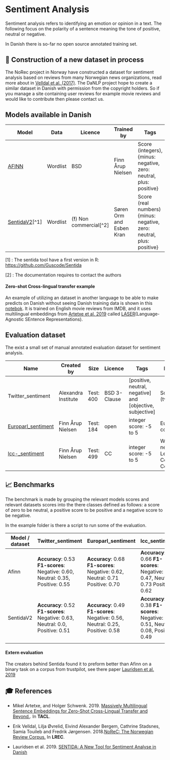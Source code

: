 Sentiment Analysis
============================

Sentiment analysis refers to identifying an emotion or opinion in a text. The following focus on the polarity of a sentence meaning the  tone of positive, neutral or negative. 

In Danish there is so-far no open source annotated training set. 



## **👷** Construction of a new dataset  in process

The NoRec project in Norway  have constructed a dataset for sentiment analysis based on reviews from many Norwegian news organizations, read more about in [Velldal et al. (2017)](http://www.lrec-conf.org/proceedings/lrec2018/pdf/851.pdf). The DaNLP project hope to create a similar dataset in Danish with permission from the copyright holders. So if you manage a site containing user reviews for example movie reviews and would like to contribute then please contact us.



## Models available in Danish 

| Model                                              | Data     | Licence                    | Trained by               | Tags                                                         |
| -------------------------------------------------- | -------- | -------------------------- | ------------------------ | ------------------------------------------------------------ |
| [AFINN](https://github.com/fnielsen/afinn)         | Wordlist | BSD                        | Finn Årup Nielsen        | Score (integers), {minus: negative, zero: neutral, plus: positive} |
| [SentidaV2](<https://github.com/esbenkc/emma>)[^1] | Wordlist | (**!**) Non commercial[^2] | Søren Orm and Esben Kran | Score (real numbers) {minus: negative, zero: neutral, plus: positive} |

[1] : The sentida tool have a first version in R: <https://github.com/Guscode/Sentida>

[2] : The documentation requires to contact the authors

#### Zero-shot Cross-lingual transfer example

An example of utilizing an dataset in another language to be able to make predicts on Danish without seeing Danish training data is shown in this 
[notebok](<https://github.com/alexandrainst/danlp/blob/sentiment-start/examples/Zero_shot_sentiment_analysi_example.ipynb>). It is trained on English movie reviews from IMDB, and
it uses multilingual embeddings from [Artetxe et al. 2019](https://arxiv.org/pdf/1812.10464.pdf) called 
[LASER](<https://github.com/facebookresearch/LASER>)(Language-Agnostic SEntence Representations).



## Evaluation dataset

 The exist a small set of manual annotated evaluation dataset for sentiment analysis.

| Name                                                         | Created by          | Size      | Licence      | Tags                                                      | Domain                                      | DaNLP |
| ------------------------------------------------------------ | ------------------- | --------- | ------------ | --------------------------------------------------------- | ------------------------------------------- | ----- |
| Twitter_sentiment                                            | Alexandra Institute | Test: 400 | BSD 3-Clause | [positive, neutral, negative] and [objective, subjective] | SoMe (twiiter)                              |       |
| [Europarl_sentiment](<https://github.com/fnielsen/europarl-da-sentiment>) | Finn Årup Nielsen   | Test: 184 | open         | integer score: -5 to 5                                    | EuroParl corpus                             | ✔️     |
| [lcc-_sentiment](<https://github.com/fnielsen/lcc-sentiment>) | Finn Årup Nielsen   | Test: 499 | CC           | integer score: -5 to 5                                    | Web , news (The Leipzig Corpora Collection) | ✔️     |



## 📈 Benchmarks 

The benchmark is made by  grouping the relevant models scores and relevant datasets scores into the there classes defined as follows: a score of zero to be neutral, a positive score to be positive and a negative score to be negative. 

In the example folder is there a script to run some of the evaluation.

| **Model** / dataset | Twitter_sentiment                                            | Europarl_sentiment                                           | lcc_sentiment                                                |
| ------------------- | ------------------------------------------------------------ | ------------------------------------------------------------ | ------------------------------------------------------------ |
| Afinn               | **Accuracy**:  0.53  **F1-scores**: Negative: 0.60,  Neutral: 0.35, Positive: 0.55 | **Accuracy**:  0.68  **F1-scores**: Negative: 0.62,  Neutral: 0.71 Positive: 0.70 | **Accuracy**:  0.66  **F1-scores**: Negative: 0.47,  Neutral: 0.73 Positive: 0.62 |
| SentidaV2           | **Accuracy**:  0.52  **F1-scores**: Negative: 0.63,  Neutral:  0.0, Positive: 0.51 | **Accuracy**:  0.49  **F1-scores**: Negative: 0.56,  Neutral: 0.25, Positive: 0.58 | **Accuracy**:  0.38  **F1-scores**: Negative: 0.51,  Neutral: 0.08, Positive: 0.49 |
|                     |                                                              |                                                              |                                                              |

#### Extern evaluation

The creators behind Sentida found it to preform better than Afinn on a binary task on a corpus from trustpilot, see there paper [Lauridsen et al. 2019](<https://tidsskrift.dk/lwo/article/view/115711>) 

## 🎓 References 
- Mikel Artetxe, and Holger Schwenk. 2019. 
  [Massively Multilingual Sentence Embeddings for Zero-Shot Cross-Lingual Transfer and Beyond.](https://arxiv.org/pdf/1812.10464.pdf). 
  In **TACL**.
  
- Erik Velldal, Lilja Øvrelid, Eivind Alexander Bergem, Cathrine Stadsnes, Samia Touileb and Fredrik Jørgensen. 2018.[NoReC: The Norwegian Review Corpus.](http://www.lrec-conf.org/proceedings/lrec2018/pdf/851.pdf) In **LREC**.
  
- Lauridsen et al. 2019. [SENTIDA: A New Tool for Sentiment Analyse in Danish](<https://tidsskrift.dk/lwo/article/view/115711>)
  
  

 

